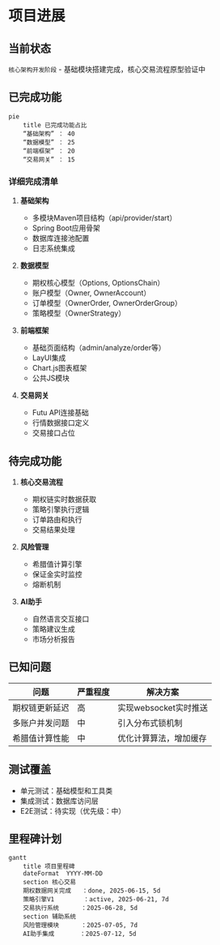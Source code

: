 # 项目进展

## 当前状态
`核心架构开发阶段` - 基础模块搭建完成，核心交易流程原型验证中

## 已完成功能
```mermaid
pie
    title 已完成功能占比
    “基础架构” ： 40
    “数据模型” ： 25
    “前端框架” ： 20
    “交易网关” ： 15
```

### 详细完成清单
1. **基础架构**
   - 多模块Maven项目结构（api/provider/start）
   - Spring Boot应用骨架
   - 数据库连接池配置
   - 日志系统集成

2. **数据模型**
   - 期权核心模型（Options, OptionsChain）
   - 账户模型（Owner, OwnerAccount）
   - 订单模型（OwnerOrder, OwnerOrderGroup）
   - 策略模型（OwnerStrategy）

3. **前端框架**
   - 基础页面结构（admin/analyze/order等）
   - LayUI集成
   - Chart.js图表框架
   - 公共JS模块

4. **交易网关**
   - Futu API连接基础
   - 行情数据接口定义
   - 交易接口占位

## 待完成功能
1. **核心交易流程**
   - 期权链实时数据获取
   - 策略引擎执行逻辑
   - 订单路由和执行
   - 交易结果处理

2. **风险管理**
   - 希腊值计算引擎
   - 保证金实时监控
   - 熔断机制

3. **AI助手**
   - 自然语言交互接口
   - 策略建议生成
   - 市场分析报告

## 已知问题
| 问题 | 严重程度 | 解决方案 |
|------|---------|----------|
| 期权链更新延迟 | 高 | 实现websocket实时推送 |
| 多账户并发问题 | 中 | 引入分布式锁机制 |
| 希腊值计算性能 | 中 | 优化计算算法，增加缓存 |

## 测试覆盖
- 单元测试：基础模型和工具类
- 集成测试：数据库访问层
- E2E测试：待实现（优先级：中）

## 里程碑计划
```mermaid
gantt
    title 项目里程碑
    dateFormat  YYYY-MM-DD
    section 核心交易
    期权数据网关完成   ：done, 2025-06-15, 5d
    策略引擎V1        ：active, 2025-06-21, 7d
    交易执行系统      ：2025-06-28, 5d
    section 辅助系统
    风险管理模块      ：2025-07-05, 7d
    AI助手集成       ：2025-07-12, 5d
